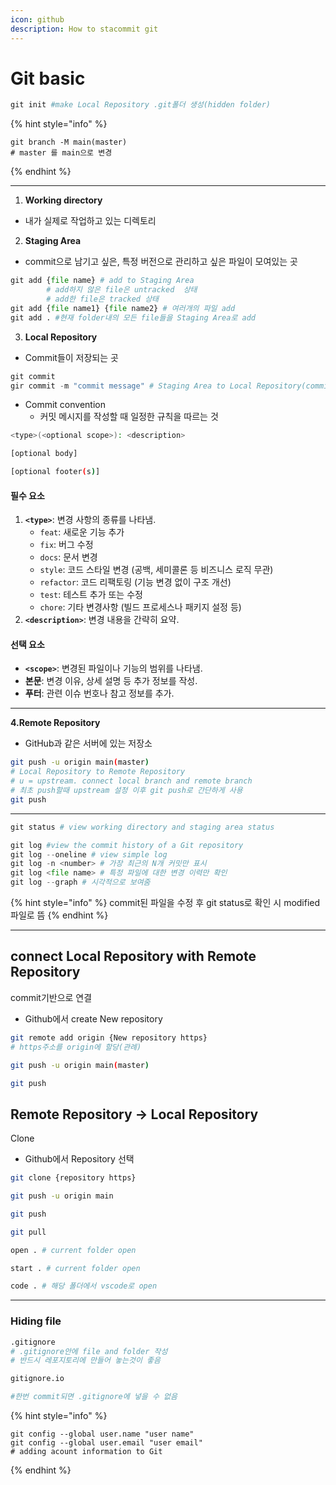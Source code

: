```yaml
---
icon: github
description: How to stacommit git
---
```


# Git basic

```python
git init #make Local Repository .git폴더 생성(hidden folder)
```

{% hint style="info" %}
```
git branch -M main(master)
# master 를 main으로 변경
```
{% endhint %}

***

1. **Working directory**

* 내가 실제로 작업하고 있는 디렉토리



2. **Staging Area**

* commit으로 남기고 싶은, 특정 버전으로 관리하고 싶은 파일이 모여있는 곳

```python
git add {file name} # add to Staging Area
        # add하지 않은 file은 untracked  상태
        # add한 file은 tracked 상태
git add {file name1} {file name2} # 여러개의 파일 add
git add . #현재 folder내의 모든 file들을 Staging Area로 add
```

3. **Local Repository**

* Commit들이 저장되는 곳

```python
git commit     
gir commit -m "commit message" # Staging Area to Local Repository(committed)
```



* Commit convention
  * 커밋 메시지를 작성할 때 일정한 규칙을 따르는 것

```bash
<type>(<optional scope>): <description>

[optional body]

[optional footer(s)]
```

#### **필수 요소**

1. **`<type>`**: 변경 사항의 종류를 나타냄.
   * `feat`: 새로운 기능 추가
   * `fix`: 버그 수정
   * `docs`: 문서 변경
   * `style`: 코드 스타일 변경 (공백, 세미콜론 등 비즈니스 로직 무관)
   * `refactor`: 코드 리팩토링 (기능 변경 없이 구조 개선)
   * `test`: 테스트 추가 또는 수정
   * `chore`: 기타 변경사항 (빌드 프로세스나 패키지 설정 등)
2. **`<description>`**: 변경 내용을 간략히 요약.

#### **선택 요소**

* **`<scope>`**: 변경된 파일이나 기능의 범위를 나타냄.
* **본문**: 변경 이유, 상세 설명 등 추가 정보를 작성.
* **푸터**: 관련 이슈 번호나 참고 정보를 추가.

***

**4.Remote Repository**&#x20;

* GitHub과 같은 서버에 있는 저장소

```bash
git push -u origin main(master) 
# Local Repository to Remote Repository 
# u = upstream. connect local branch and remote branch
# 최초 push할때 upstream 설정 이후 git push로 간단하게 사용
git push
```

***

```python
git status # view working directory and staging area status
```

```python
git log #view the commit history of a Git repository
git log --oneline # view simple log
git log -n <number> # 가장 최근의 N개 커밋만 표시
git log <file name> # 특정 파일에 대한 변경 이력만 확인
git log --graph # 시각적으로 보여줌
```

{% hint style="info" %}
commit된 파일을 수정 후 git status로 확인 시 modified 파일로 뜸
{% endhint %}

***

## connect Local Repository with Remote Repository

commit기반으로 연결

* Github에서 create New repository

```bash
git remote add origin {New repository https}
# https주소를 origin에 할당(관례)

git push -u origin main(master) 

git push 
```

## Remote Repository → Local Repository&#x20;

Clone

* Github에서 Repository 선택

```bash
git clone {repository https}

git push -u origin main

git push

git pull

open . # current folder open 

start . # current folder open

code . # 해당 폴더에서 vscode로 open
```

***

### Hiding file

```bash
.gitignore
# .gitignore안에 file and folder 작성
# 반드시 레포지토리에 만들어 놓는것이 좋음

gitignore.io

#한번 commit되면 .gitignore에 넣을 수 없음
```

{% hint style="info" %}
```
git config --global user.name "user name" 
git config --global user.email "user email" 
# adding acount information to Git
```
{% endhint %}



